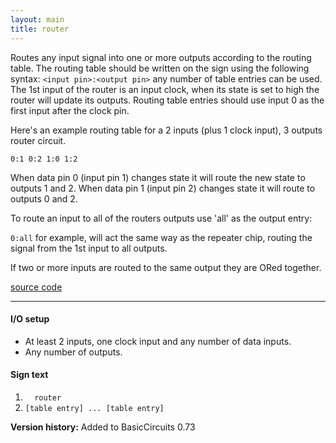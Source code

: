 ```yaml
---
layout: main
title: router
---
```


Routes any input signal into one or more outputs according to the routing table.
The routing table should be written on the sign using the following syntax: ` <input pin>:<output pin> ` any number of table entries 
can be used. The 1st input of the router is an input clock, when its state is set to high the router will update its outputs.
Routing table entries should use input 0 as the first input after the clock pin.

Here's an example routing table for a 2 inputs (plus 1 clock input), 3 outputs router circuit.

` 0:1 0:2 1:0 1:2 `

When data pin 0 (input pin 1) changes state it will route the new state to outputs 1 and 2.
When data pin 1 (input pin 2) changes state it will route to outputs 0 and 2.

To route an input to all of the routers outputs use 'all' as the output entry:

` 0:all ` for example, will act the same way as the repeater chip, routing the signal from the 1st input to all outputs.

If two or more inputs are routed to the same output they are ORed together.

[source code](https://github.com/eisental/BasicCircuits/blob/master/src/main/java/org/tal/basiccircuits/router.java)

* * *


#### I/O setup 
* At least 2 inputs, one clock input and any number of data inputs.
* Any number of outputs.

#### Sign text
1. `   router   `
2. ` [table entry] ... [table entry] `


__Version history:__ Added to BasicCircuits 0.73